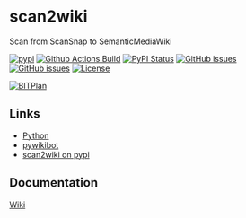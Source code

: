 # scan2wiki
Scan from ScanSnap to SemanticMediaWiki

[![pypi](https://img.shields.io/pypi/pyversions/scan2wiki)](https://pypi.org/project/scan2wiki/)
[![Github Actions Build](https://github.com/WolfgangFahl/scan2wiki/workflows/Build/badge.svg?branch=main)](https://github.com/WolfgangFahl/scan2wiki/actions?query=workflow%3ABuild+branch%3Amain)
[![PyPI Status](https://img.shields.io/pypi/v/scan2wiki.svg)](https://pypi.python.org/pypi/scan2wiki/)
[![GitHub issues](https://img.shields.io/github/issues/WolfgangFahl/scan2wiki.svg)](https://github.com/WolfgangFahl/scan2wiki/issues)
[![GitHub issues](https://img.shields.io/github/issues-closed/WolfgangFahl/scan2wiki.svg)](https://github.com/WolfgangFahl/scan2wiki/issues/?q=is%3Aissue+is%3Aclosed)
[![License](https://img.shields.io/github/license/WolfgangFahl/scan2wiki.svg)](https://www.apache.org/licenses/LICENSE-2.0)

[![BITPlan](http://wiki.bitplan.com/images/wiki/thumb/3/38/BITPlanLogoFontLessTransparent.png/198px-BITPlanLogoFontLessTransparent.png)](http://www.bitplan.com)


## Links
* [Python](https://www.python.org/)
* [pywikibot](https://pypi.org/project/pywikibot/)
* [scan2wiki on pypi](https://pypi.org/project/scan2wiki)

## Documentation
[Wiki](http://wiki.bitplan.com/index.php/scan2wiki)
